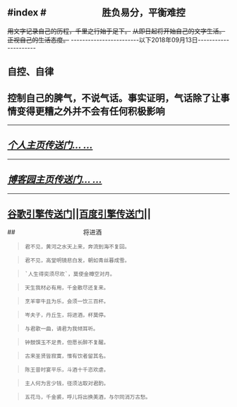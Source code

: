 ﻿#index
#　　　　　　胜负易分，平衡难控
---



 ~~用文字记录自己的历程，千里之行始于足下。~~
 ~~从即日起将开始自己的文字生活。正视自己的生活态度。~~
------------------------以下2018年09月13日---------------------
## 自控、自律
## 控制自己的脾气，不说气话。事实证明，气话除了让事情变得更糟之外并不会有任何积极影响

---
## [*个人主页传送门... ...*](http://xiongmaoyi.cn/Homepages/Homepages.html)

---
## [*博客园主页传送门... ...*](https://www.cnblogs.com/yulongzhou/)

---
## [**谷歌引擎传送门**](https://www.google.com/)||[**百度引擎传送门**](https://www.baidu.com)||


##　　　　　　　　　　　将进酒
>     君不见，黄河之水天上来，奔流到海不复回。

>     君不见，高堂明镜悲白发，朝如青丝暮成雪。

>     `人生得奕须尽欢`，莫使金樽空对月。

>     天生我材必有用，千金散尽还复来。

>     烹羊宰牛且为乐，会须一饮三百杯。

>     岑夫子，丹丘生，将进酒，杯莫停。

>     与君歌一曲，请君为我倾耳听。

>     钟鼓馔玉不足贵，但愿长醉不复醒。

>     古来圣贤皆寂寞，惟有饮者留其名。

>     陈王昔时宴平乐，斗酒十千恣欢虐。

>     主人何为言少钱，径须沽取对君酌。

>     五花马，千金裘，呼儿将出换美酒，与尔同消万古愁。
